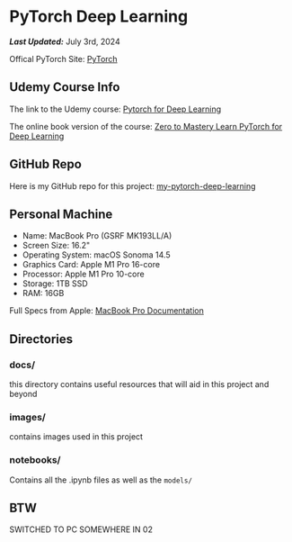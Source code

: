 # PyTorch Deep Learning

***Last Updated:*** July 3rd, 2024

Offical PyTorch Site: [PyTorch](https://pytorch.org/)

## Udemy Course Info

The link to the Udemy course: [Pytorch for Deep Learning](https://www.udemy.com/share/107xb23@WbYObDdicX7h1TnFYkgXjX7dFsSrp9q3vNjTwTG83kJOhw79FeolJaU4ssm3C-9_LA==/)

The online book version of the course: [Zero to Mastery Learn PyTorch for Deep Learning](https://www.learnpytorch.io/)

## GitHub Repo

Here is my GitHub repo for this project: [my-pytorch-deep-learning](https://github.com/josemichaelrubio/my-pytorch-deep-learning)

## Personal Machine

- Name: MacBook Pro (GSRF MK193LL/A)
- Screen Size: 16.2"
- Operating System: macOS Sonoma 14.5
- Graphics Card: Apple M1 Pro 16-core
- Processor: Apple M1 Pro 10-core
- Storage: 1TB SSD
- RAM: 16GB

Full Specs from Apple: [MacBook Pro Documentation](https://support.apple.com/en-us/111901)

## Directories

### docs/

this directory contains useful resources that will aid in this project and beyond

### images/

contains images used in this project

### notebooks/

Contains all the .ipynb files as well as the `models/`

## BTW

SWITCHED TO PC SOMEWHERE IN 02